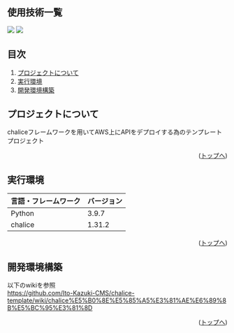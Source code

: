 <div id="top"></div>

## 使用技術一覧

<!-- シールド一覧 -->
<!-- 該当するプロジェクトの中から任意のものを選ぶ-->
<p style="display: inline">
  <!-- バックエンドの言語一覧 -->
  <img src="https://img.shields.io/badge/-Python-F2C63C.svg?logo=python&style=for-the-badge">
  <!-- インフラ一覧 -->
  <img src="https://img.shields.io/badge/-Amazon%20aws-232F3E.svg?logo=amazon-aws&style=for-the-badge">
</p>

## 目次

1. [プロジェクトについて](#プロジェクトについて)
2. [実行環境](#実行環境)
3. [開発環境構築](#開発環境構築)

<!-- プロジェクトについて -->

## プロジェクトについて

chaliceフレームワークを用いてAWS上にAPIをデプロイする為のテンプレートプロジェクト

<p align="right">(<a href="#top">トップへ</a>)</p>

## 実行環境

<!-- 言語、フレームワーク、ミドルウェア、インフラの一覧とバージョンを記載 -->

| 言語・フレームワーク  | バージョン |
| --------------------- | ---------- |
| Python                | 3.9.7      |
| chalice               | 1.31.2     |

<p align="right">(<a href="#top">トップへ</a>)</p>

## 開発環境構築

以下のwikiを参照<br />
https://github.com/Ito-Kazuki-CMS/chalice-template/wiki/chalice%E5%B0%8E%E5%85%A5%E3%81%AE%E6%89%8B%E5%BC%95%E3%81%8D

<p align="right">(<a href="#top">トップへ</a>)</p>
